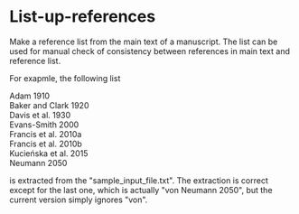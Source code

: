 # List-up-references
Make a reference list from the main text of a manuscript. The list can be used for manual check of consistency between references in main text and reference list. 

For exapmle, the following list 

Adam 1910  
Baker and Clark 1920  
Davis et al. 1930  
Evans-Smith 2000  
Francis et al. 2010a  
Francis et al. 2010b  
Kucieńska et al. 2015  
Neumann 2050  

is extracted from the "sample_input_file.txt". The extraction is correct except for the last one, which is actually "von Neumann 2050", but the current version simply ignores "von". 

